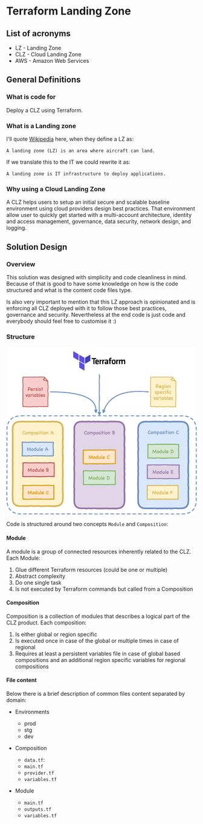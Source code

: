 # Terraform Landing Zone

## List of acronyms

* LZ - Landing Zone
* CLZ - Cloud Landing Zone
* AWS - Amazon Web Services

## General Definitions

### What is code for

Deploy a CLZ using Terraform.

### What is a Landing zone

I'll quote [Wikipedia](https://en.wikipedia.org/wiki/Landing_zone) here, when they define a LZ as:

```text
A landing zone (LZ) is an area where aircraft can land.
```

If we translate this to the IT we could rewrite it as:

```text
A landing zone is IT infrastructure to deploy applications.
```

### Why using a Cloud Landing Zone

A CLZ helps users to setup an initial secure and scalable baseline environment using cloud providers design best practices. That environment allow user to quickly get started with a multi-account architecture, identity and access management, governance, data security, network design, and logging.

## Solution Design

### Overview

This solution was designed with simplicity and code cleanliness in mind. Because of that is good to have some knowledge on how is the code structured and what is the content code files type.

Is also very important to mention that this LZ approach is opinionated and is enforcing all CLZ deployed with it to follow those best practices, governance and security. Nevertheless at the end code is just code and everybody should feel free to customise it :)

### Structure

![Code structure](images/clz.png)

Code is structured around two concepts `Module` and `Composition`:

#### Module
A module is a group of connected resources inherently related to the CLZ. Each Module:

1. Glue different Terraform resources (could be one or multiple)
2. Abstract complexity
3. Do one single task
4. Is not executed by Terraform commands but called from a Composition

#### Composition

Composition is a collection of modules that describes a logical part of the CLZ product. Each composition:

1. Is either global or region specific
2. Is executed once in case of the global or multiple times in case of regional
3. Requires at least a persistent variables file in case of global based compositions and an additional region specific variables for regional compositions

#### File content

Below there is a brief description of common files content separated by domain:

* Environments
  * prod
  * stg
  * dev

* Composition
  * `data.tf`:
  * `main.tf`
  * `provider.tf`
  * `variables.tf`

* Module
  * `main.tf`
  * `outputs.tf`
  * `variables.tf`
